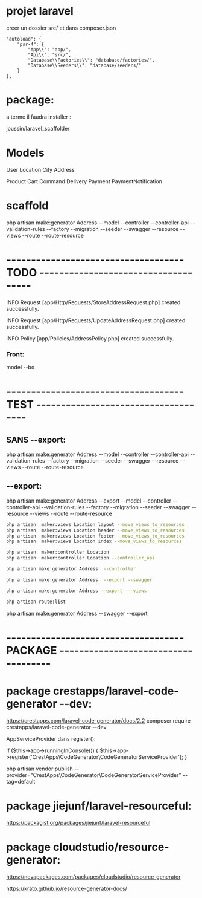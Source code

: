 # projet laravel


creer un dossier src/ et dans composer.json

    "autoload": {
        "psr-4": {
            "App\\": "app/",
            "Api\\": "src/",
            "Database\\Factories\\": "database/factories/",
            "Database\\Seeders\\": "database/seeders/"
        }
    },


# package:

a terme il faudra installer :

joussin/laravel_scaffolder



# Models

User
Location
City
Address

Product
Cart
Command
Delivery
Payment
PaymentNotification


# scaffold

php artisan make:generator Address --model --controller --controller-api  --validation-rules --factory --migration --seeder --swagger --resource --views --route --route-resource



# ------------------------------------ TODO ------------------------------------


INFO  Request [app/Http/Requests/StoreAddressRequest.php] created successfully.

INFO  Request [app/Http/Requests/UpdateAddressRequest.php] created successfully.

INFO  Policy [app/Policies/AddressPolicy.php] created successfully.



### Front:
 
model   --bo

 
# ------------------------------------ TEST ------------------------------------


## SANS  --export:
php artisan make:generator Address --model --controller --controller-api  --validation-rules --factory --migration --seeder --swagger --resource --views --route --route-resource


##  --export:
php artisan make:generator Address --export --model --controller --controller-api  --validation-rules --factory --migration --seeder --swagger --resource --views --route --route-resource




````bash
php artisan  maker:views Location layout --move_views_to_resources
php artisan  maker:views Location header --move_views_to_resources
php artisan  maker:views Location footer --move_views_to_resources
php artisan  maker:views Location index --move_views_to_resources
````

```bash
php artisan  maker:controller Location    
php artisan  maker:controller Location --controller_api   
```


```bash
php artisan make:generator Address  --controller 
```


```bash
php artisan make:generator Address  --export --swagger 
```

```bash
php artisan make:generator Address --export  --views
```



```bash
php artisan route:list
```


php artisan make:generator Address  --swagger --export




# ------------------------------------ PACKAGE ------------------------------------



# package crestapps/laravel-code-generator --dev:


https://crestapps.com/laravel-code-generator/docs/2.2
composer require crestapps/laravel-code-generator --dev

AppServiceProvider dans register():

if ($this->app->runningInConsole()) {
$this->app->register('CrestApps\CodeGenerator\CodeGeneratorServiceProvider');
}


php artisan vendor:publish --provider="CrestApps\CodeGenerator\CodeGeneratorServiceProvider" --tag=default



# package jiejunf/laravel-resourceful:

https://packagist.org/packages/jiejunf/laravel-resourceful



# package cloudstudio/resource-generator:

https://novapackages.com/packages/cloudstudio/resource-generator



https://krato.github.io/resource-generator-docs/

